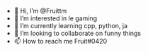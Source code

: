- 👋 Hi, I’m @Fruittm
- 👀 I’m interested in le gaming
- 🌱 I’m currently learning cpp, python, ja
- 💞️ I’m looking to collaborate on funny things
- 📫 How to reach me Fruit#0420

<!---
Fruittm/Fruittm is a ✨ special ✨ repository because its `README.md` (this file) appears on your GitHub profile.
You can click the Preview link to take a look at your changes.
--->
